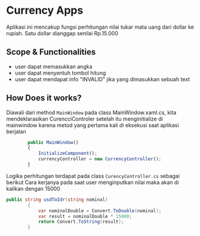 ﻿# Currency Apps
Aplikasi ini mencakup fungsi perhitungan nilai tukar mata uang dari dollar ke rupiah. Satu dollar dianggap senilai Rp.15.000

## Scope & Functionalities
 - user dapat memasukkan angka
 - user dapat menyentuh tombol hitung 
 - user dapat mendapat info "INVALID" jika yang dimasukkan sebuah text

## How Does it works?

Diawali dari method `MainWindow` pada class MainWindow.xaml.cs, kita mendeklarasikan CurencciControler setelah itu menginitialize di mainwindow karena metod yang pertama kali di eksekusi saat aplikasi berjalan

```javascript
        public MainWindow()
        {
            InitializeComponent();
            currencyController = new CurrencyController();
        }
```

Logika perhitungan terdapat pada class `CurencyController.cs` sebagai berikut
Cara kerjanya pada saat user menginputkan nilai maka akan di kalikan dengan 15000
```csharp
public string usdToIdr(string nominal)
        {
            var nominalDouble = Convert.ToDouble(nominal);
            var result = nominalDouble * 15000;
            return Convert.ToString(result);
        }
```